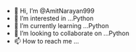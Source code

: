 - 👋 Hi, I’m @AmitNarayan999
- 👀 I’m interested in ...Python  
- 🌱 I’m currently learning ...Python
- 💞️ I’m looking to collaborate on ...Python
- 📫 How to reach me ...

<!---
AmitNarayan999/AmitNarayan999 is a ✨ special ✨ repository because its `README.md` (this file) appears on your GitHub profile.
You can click the Preview link to take a look at your changes.
--->

